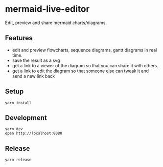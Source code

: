 # mermaid-live-editor

Edit, preview and share mermaid charts/diagrams.


## Features

- edit and preview flowcharts, sequence diagrams, gantt diagrams in real time.
- save the result as a svg
- get a link to a viewer of the diagram so that you can share it with others.
- get a link to edit the diagram so that someone else can tweak it and send a new link back


## Setup

```
yarn install
```


## Development

```
yarn dev
open http://localhost:8080
```


## Release

```
yarn release
```
